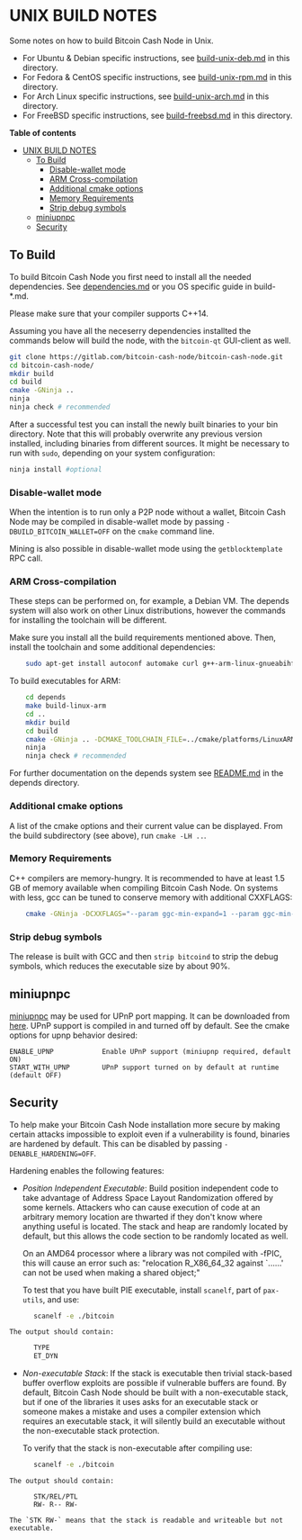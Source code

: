 # UNIX BUILD NOTES

Some notes on how to build Bitcoin Cash Node in Unix.

* For Ubuntu & Debian specific instructions, see [build-unix-deb.md](build-unix-deb.md) in this directory.
* For Fedora & CentOS specific instructions, see [build-unix-rpm.md](build-unix-rpm.md) in this directory.
* For Arch Linux specific instructions, see [build-unix-arch.md](build-unix-arch.md) in this directory.
* For FreeBSD specific instructions, see [build-freebsd.md](build-freebsd.md) in this directory.

**Table of contents**
* [UNIX BUILD NOTES](build-unix.md#unix-build-notes)
  * [To Build](build-unix.md#to-build)
    * [Disable-wallet mode](build-unix.md#disable-wallet-mode)
    * [ARM Cross-compilation](build-unix.md#arm-cross-compilation)
    * [Additional cmake options](build-unix.md#additional-cmake-options)
    * [Memory Requirements](build-unix.md#memory-requirements)
    * [Strip debug symbols](build-unix.md#strip-debug-symbols)
  * [miniupnpc](build-unix.md#miniupnpc)
  * [Security](build-unix.md#security)

## To Build

To build Bitcoin Cash Node you first need to install all the needed dependencies.
See [dependencies.md](dependencies.md) or you OS specific guide in build-*.md.

Please make sure that your compiler supports C++14.

Assuming you have all the neceserry dependencies installted the commands below will
build the node, with the `bitcoin-qt` GUI-client as well.

```bash
git clone https://gitlab.com/bitcoin-cash-node/bitcoin-cash-node.git
cd bitcoin-cash-node/
mkdir build
cd build
cmake -GNinja ..
ninja
ninja check # recommended
```

After a successful test you can install the newly built binaries to your bin directory.
Note that this will probably overwrite any previous version installed, including binaries from different sources.
It might be necessary to run with `sudo`, depending on your system configuration:

```bash
ninja install #optional
```

### Disable-wallet mode

When the intention is to run only a P2P node without a wallet, Bitcoin Cash Node
may be compiled in disable-wallet mode by passing `-DBUILD_BITCOIN_WALLET=OFF`
on the `cmake` command line.

Mining is also possible in disable-wallet mode using the `getblocktemplate` RPC call.

### ARM Cross-compilation

These steps can be performed on, for example, a Debian VM. The depends system
will also work on other Linux distributions, however the commands for
installing the toolchain will be different.

Make sure you install all the build requirements mentioned above.
Then, install the toolchain and some additional dependencies:

```bash
    sudo apt-get install autoconf automake curl g++-arm-linux-gnueabihf gcc-arm-linux-gnueabihf gperf pkg-config libtool
```

To build executables for ARM:

```bash
    cd depends
    make build-linux-arm
    cd ..
    mkdir build
    cd build
    cmake -GNinja .. -DCMAKE_TOOLCHAIN_FILE=../cmake/platforms/LinuxARM.cmake -DENABLE_GLIBC_BACK_COMPAT=ON -DENABLE_STATIC_LIBSTDCXX=ON
    ninja
    ninja check # recommended
```

For further documentation on the depends system see [README.md](../depends/README.md)
in the depends directory.

### Additional cmake options

A list of the cmake options and their current value can be displayed.
From the build subdirectory (see above), run `cmake -LH ..`.

### Memory Requirements

C++ compilers are memory-hungry. It is recommended to have at least 1.5 GB of
memory available when compiling Bitcoin Cash Node. On systems with less, gcc can
be tuned to conserve memory with additional CXXFLAGS:

```bash
    cmake -GNinja -DCXXFLAGS="--param ggc-min-expand=1 --param ggc-min-heapsize=32768" ..
```

### Strip debug symbols

The release is built with GCC and then `strip bitcoind` to strip the debug
symbols, which reduces the executable size by about 90%.

## miniupnpc

[miniupnpc](http://miniupnp.free.fr/) may be used for UPnP port mapping.
It can be downloaded from [here](http://miniupnp.tuxfamily.org/files/).
UPnP support is compiled in and turned off by default.
See the cmake options for upnp behavior desired:

    ENABLE_UPNP            Enable UPnP support (miniupnp required, default ON)
    START_WITH_UPNP        UPnP support turned on by default at runtime (default OFF)

## Security

To help make your Bitcoin Cash Node installation more secure by making certain
attacks impossible to exploit even if a vulnerability is found, binaries are hardened by default.
This can be disabled by passing `-DENABLE_HARDENING=OFF`.

Hardening enables the following features:

* _Position Independent Executable_: Build position independent code to take advantage of Address Space Layout Randomization
    offered by some kernels. Attackers who can cause execution of code at an arbitrary memory
    location are thwarted if they don't know where anything useful is located.
    The stack and heap are randomly located by default, but this allows the code section to be
    randomly located as well.

    On an AMD64 processor where a library was not compiled with -fPIC, this will cause an error
    such as: "relocation R_X86_64_32 against `......' can not be used when making a shared object;"

    To test that you have built PIE executable, install `scanelf`, part of `pax-utils`, and use:

```bash
      scanelf -e ./bitcoin
```

    The output should contain:

```bash
      TYPE
      ET_DYN
```

* _Non-executable Stack_: If the stack is executable then trivial stack-based buffer overflow exploits are possible if
    vulnerable buffers are found. By default, Bitcoin Cash Node should be built with a non-executable stack,
    but if one of the libraries it uses asks for an executable stack or someone makes a mistake
    and uses a compiler extension which requires an executable stack, it will silently build an
    executable without the non-executable stack protection.

    To verify that the stack is non-executable after compiling use:

```bash
      scanelf -e ./bitcoin
```

    The output should contain:

```
      STK/REL/PTL
      RW- R-- RW-
```

    The `STK RW-` means that the stack is readable and writeable but not executable.

